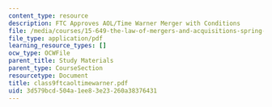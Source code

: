 ```yaml
---
content_type: resource
description: FTC Approves AOL/Time Warner Merger with Conditions
file: /media/courses/15-649-the-law-of-mergers-and-acquisitions-spring-2003/3d579bcd504a1ee83e23260a38376431_class9ftcaoltimewarner.pdf
file_type: application/pdf
learning_resource_types: []
ocw_type: OCWFile
parent_title: Study Materials
parent_type: CourseSection
resourcetype: Document
title: class9ftcaoltimewarner.pdf
uid: 3d579bcd-504a-1ee8-3e23-260a38376431
---
```

